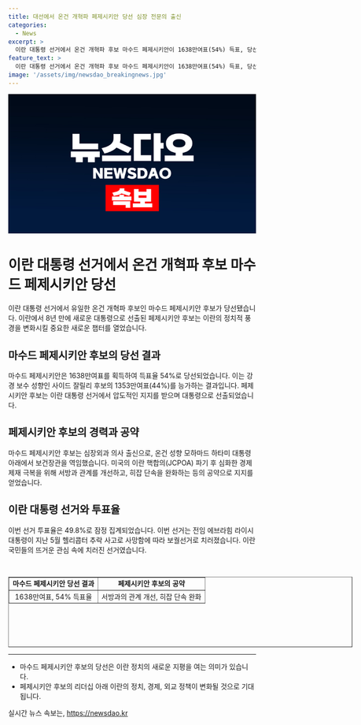 ```yaml
---
title: 대선에서 온건 개혁파 페제시키안 당선 심장 전문의 출신
categories:
  - News
excerpt: >
  이란 대통령 선거에서 온건 개혁파 후보 마수드 페제시키안이 1638만여표(54%) 득표, 당선됐다. 알려지지 않았던 그의 승리는 미국의 이란 핵합의(JCPOA) 파기 후 경제 제재 극복과 히잡 단속 완화와 관련된 공약으로 인한 지지로 해석된다. 이번 선거는 전임 대통령의 사망으로 치러졌으며, 투표율은 49.8%로 집계됐다. 페제시키안 후보는 지난달 28일 치러진 1차 투표에서 1위로 올라오며 주목을 받았으며, 단숨에 상대 후보를 누르고 승리를 거머쥐었다.
feature_text: >
  이란 대통령 선거에서 온건 개혁파 후보 마수드 페제시키안이 1638만여표(54%) 득표, 당선됐다. 알려지지 않았던 그의 승리는 미국의 이란 핵합의(JCPOA) 파기 후 경제 제재 극복과 히잡 단속 완화와 관련된 공약으로 인한 지지로 해석된다. 이번 선거는 전임 대통령의 사망으로 치러졌으며, 투표율은 49.8%로 집계됐다. 페제시키안 후보는 지난달 28일 치러진 1차 투표에서 1위로 올라오며 주목을 받았으며, 단숨에 상대 후보를 누르고 승리를 거머쥐었다.
image: '/assets/img/newsdao_breakingnews.jpg'
---
```


<p><img src="/assets/img/newsdao_breakingnews.jpg" alt="flaretime 속보" /></p>

<h1 data-ke-size="size26">이란 대통령 선거에서 온건 개혁파 후보 마수드 페제시키안 당선</h1>

<p data-ke-size="size16">이란 대통령 선거에서 유일한 온건 개혁파 후보인 마수드 페제시키안 후보가 당선됐습니다. 이란에서 8년 만에 새로운 대통령으로 선출된 페제시키안 후보는 이란의 정치적 풍경을 변화시킬 중요한 새로운 챕터를 열었습니다.</p>

<h2 data-ke-size="size24">마수드 페제시키안 후보의 당선 결과</h2>

<p data-ke-size="size16">마수드 페제시키안은 1638만여표를 획득하여 득표율 54%로 당선되었습니다. 이는 강경 보수 성향인 사이드 잘릴리 후보의 1353만여표(44%)를 능가하는 결과입니다. 페제시키안 후보는 이란 대통령 선거에서 압도적인 지지를 받으며 대통령으로 선출되었습니다.</p>

<h2 data-ke-size="size24">페제시키안 후보의 경력과 공약</h2>

<p data-ke-size="size16">마수드 페제시키안 후보는 심장외과 의사 출신으로, 온건 성향 모하마드 하타미 대통령 아래에서 보건장관을 역임했습니다. 미국의 이란 핵합의(JCPOA) 파기 후 심화한 경제 제재 극복을 위해 서방과 관계를 개선하고, 히잡 단속을 완화하는 등의 공약으로 지지를 얻었습니다.</p>

<h2 data-ke-size="size24">이란 대통령 선거와 투표율</h2>

<p data-ke-size="size16">이번 선거 투표율은 49.8%로 잠정 집계되었습니다. 이번 선거는 전임 에브라힘 라이시 대통령이 지난 5월 헬리콥터 추락 사고로 사망함에 따라 보궐선거로 치러졌습니다. 이란 국민들의 뜨거운 관심 속에 치러진 선거였습니다.</p>

<p data-ke-size="size16">&nbsp;</p>

<table style="width: 700px; height: 143px;" border="1">
<tbody>
<tr>
<td style="text-align: center; height: 17px;"><b>마수드 페제시키안 당선 결과</b></td>
<td style="text-align: center; height: 17px;"><b>페제시키안 후보의 공약</b></td>
</tr>
<tr>
<td style="text-align: center; height: 17px;">1638만여표, 54% 득표율</td>
<td style="text-align: center; height: 17px;">서방과의 관계 개선, 히잡 단속 완화</td>
</tr>
</tbody>
</table>

<hr>

<ul>
<li>마수드 페제시키안 후보의 당선은 이란 정치의 새로운 지평을 여는 의미가 있습니다.</li>
<li>페제시키안 후보의 리더십 아래 이란의 정치, 경제, 외교 정책이 변화될 것으로 기대됩니다.</li>
</ul>
실시간 뉴스 속보는, <a href="https://newsdao.kr" rel="dofollow">https://newsdao.kr</a>



